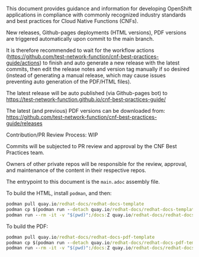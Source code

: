 This document provides guidance and information for developing OpenShift applications in compliance with commonly recognized industry standards and best practices for Cloud Native Functions (CNFs).

New releases, Github-pages deployments (HTML versions), PDF versions are triggered automatically upon commit to the main branch.

It is therefore recommended to wait for the workflow actions (https://github.com/test-network-function/cnf-best-practices-guide/actions) to finish and auto generate a new release with the latest commits, then edit the release notes and version tag manually if so desired (instead of generating a manual release, which may cause issues preventing auto generation of the PDF/HTML files).

The latest release will be auto published (via Github-pages bot) to https://test-network-function.github.io/cnf-best-practices-guide/

The latest (and previous) PDF versions can be downloaded from: https://github.com/test-network-function/cnf-best-practices-guide/releases


Contribution/PR Review Process: WIP

Commits will be subjected to PR review and approval by the CNF Best Practices team.

Owners of other private repos will be responsible for the review, approval, and maintenance of the content in their respective repos.



The entrypoint to this document is the `main.adoc` assembly file.

To build the HTML, install `podman`, and then:

```cmd
podman pull quay.io/redhat-docs/redhat-docs-template
podman cp $(podman run --detach quay.io/redhat-docs/redhat-docs-template):/assets ./assets
podman run --rm -it -v "$(pwd)":/docs:Z quay.io/redhat-docs/redhat-docs-template main.adoc
```

To build the PDF:

```cmd
podman pull quay.io/redhat-docs/redhat-docs-pdf-template
podman cp $(podman run --detach quay.io/redhat-docs/redhat-docs-pdf-template):/pdf-assets ./pdf-assets
podman run --rm -it -v "$(pwd)":/docs:Z quay.io/redhat-docs/redhat-docs-pdf-template main.adoc
```
